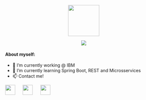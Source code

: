<p align="center"><a href="#">
<img src="https://media1.tenor.com/images/2eada1bbeb4ed4182079cf00070324a2/tenor.gif" height="100"></a>
</p>
  
<p align="center"><a href="#">
<img src="https://github-readme-stats.vercel.app/api?username=mxllo&show_icons=true&theme=radical"></a>
</p>
  
  
#### About myself:

- 🔭 I’m currently working @ IBM 
- 🌱 I’m currently learning Spring Boot, REST and Microsservices
- 📫 Contact me!
<p>
<a href="https://www.linkedin.com/in/lucasmello97/">
  <img src="https://assets.stickpng.com/images/580b57fcd9996e24bc43c528.png"  height="32"></a>⠀⠀
<a href="https://wwww.instagram.com/m.xllo">
  <img src="https://assets.stickpng.com/images/580b57fcd9996e24bc43c521.png" width="32" height="32"></a>⠀⠀
<a href="mailto:lucasmellog@gmail.com">
  <img src="https://www.freepnglogos.com/uploads/logo-gmail-png/logo-gmail-png-gmail-logo-icons-2.png" width="32" height="32"></a>
  
  
  
</p>
